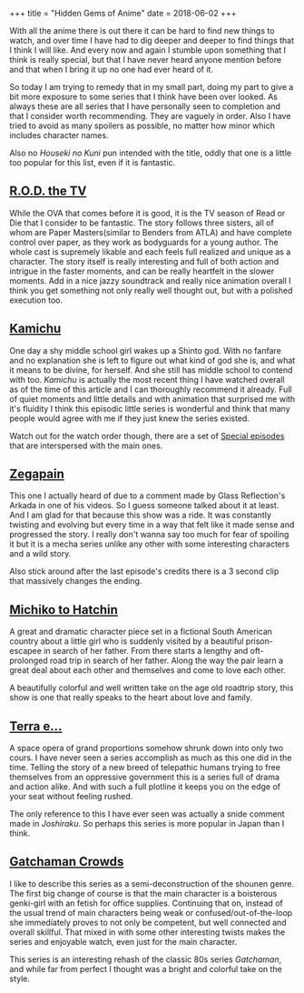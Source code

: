 +++
title = "Hidden Gems of Anime"
date = 2018-06-02
+++

With all the anime there is out there it can be hard to find new things to
watch, and over time I have had to dig deeper and deeper to find things that I
think I will like. And every now and again I stumble upon something that I think
is really special, but that I have never heard anyone mention before and that
when I bring it up no one had ever heard of it.

So today I am trying to remedy that in my small part, doing my part to give a
bit more exposure to some series that I think have been over looked. As always
these are all series that I have personally seen to completion and that I
consider worth recommending. They are vaguely in order. Also I have tried to
avoid as many spoilers as possible, no matter how minor which includes character
names.

Also no _Houseki no Kuni_ pun intended with the title, oddly that one is a
little too popular for this list, even if it is fantastic.

## [R.O.D. the TV](https://anilist.co/anime/209/ROD-the-TV/)

While the OVA that comes before it is good, it is the TV season of Read or Die
that I consider to be fantastic. The story follows three sisters, all of whom
are Paper Masters(similar to Benders from ATLA) and have complete control over
paper, as they work as bodyguards for a young author. The whole cast is
supremely likable and each feels full realized and unique as a character. The
story itself is really interesting and full of both action and intrigue in the
faster moments, and can be really heartfelt in the slower moments. Add in a nice
jazzy soundtrack and really nice animation overall I think you get something not
only really well thought out, but with a polished execution too.

## [Kamichu](https://anilist.co/anime/489/Kamichu/)

One day a shy middle school girl wakes up a Shinto god. With no fanfare and no
explanation she is left to figure out what kind of god she is, and what it means
to be divine, for herself. And she still has middle school to contend with too.
_Kamichu_ is actually the most recent thing I have watched overall as of the
time of this article and I can thoroughly recommend it already. Full of quiet
moments and little details and with animation that surprised me with it's
fluidity I think this episodic little series is wonderful and think that many
people would agree with me if they just knew the series existed.

Watch out for the watch order though, there are a set of
[Special episodes](https://anilist.co/anime/3449/Kamichu-OVA/)
that are interspersed with the main ones.

## [Zegapain](https://anilist.co/anime/878/Zegapain/)

This one I actually heard of due to a comment made by Glass Reflection's Arkada
in one of his videos. So I guess someone talked about it at least. And I am glad
for that because this show was a ride. It was constantly twisting and evolving
but every time in a way that felt like it made sense and progressed the story. I
really don't wanna say too much for fear of spoiling it but it is a mecha series
unlike any other with some interesting characters and a wild story.

Also stick around after the last episode's credits there is a 3 second clip that
massively changes the ending.

## [Michiko to Hatchin](https://anilist.co/anime/4087/Michiko-to-Hatchin/)

A great and dramatic character piece set in a fictional South American country
about a little girl who is suddenly visited by a beautiful prison-escapee in
search of her father. From there starts a lengthy and oft-prolonged road trip in
search of her father. Along the way the pair learn a great deal about each other
and themselves and come to love each other.

A beautifully colorful and well written take on the age old roadtrip story, this
show is one that really speaks to the heart about love and family.

## [Terra e...](https://anilist.co/anime/2560/Terra-e/)

A space opera of grand proportions somehow shrunk down into only two cours. I
have never seen a series accomplish as much as this one did in the time. Telling
the story of a new breed of telepathic humans trying to free themselves from an
oppressive government this is a series full of drama and action alike. And with
such a full plotline it keeps you on the edge of your seat without feeling
rushed.

The only reference to this I have ever seen was actually a snide comment made in
_Joshiraku_. So perhaps this series is more popular in Japan than I think.

## [Gatchaman Crowds](https://anilist.co/anime/18229/Gatchaman-Crowds/)

I like to describe this series as a semi-deconstruction of the shounen genre.
The first big change of course is that the main character is a boisterous
genki-girl with an fetish for office supplies. Continuing that on, instead of
the usual trend of main characters being weak or confused/out-of-the-loop she
immediately proves to not only be competent, but well connected and overall
skillful. That mixed in with some other interesting twists makes the series and
enjoyable watch, even just for the main character.

This series is an interesting rehash of the classic 80s series _Gatchaman_, and
while far from perfect I thought was a bright and colorful take on the style.
